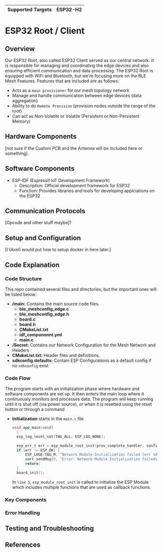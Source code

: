 | Supported Targets | ESP32-H2 | 
| ----------------- | -------- | 

ESP32 Root / Client
==================================

## Overview
Our ESP32 Root, also called ESP32 Client served as our central network. It is responsible for managing and coordinating the edge devices and also ensuring efficient communication and data processing. The ESP32 Root is equipped with WiFi and Bluetooth, but we're focusing more on the BLE Mesh Features. Features that are included are as follows:
- Acts as a `main provisioner` for our mesh topology network
- Manage and handle communication between edge devices (data aggregation)
- Ability to do `Remote Provision` (provision nodes outside the range of the root)
- Can act as Non-Volatile or Volatile (Persistent or Non-Persistent Memory)
      
## Hardware Components
[not sure if the Custom PCB and the Antenna will be included here or something].

## Software Components
- ESP-IDF (Espressif IoT Development Framework)
  - Description: Official development framework for ESP32
  - Function: Provides libraries and tools for developing applciations on the ESP32
  
## Communication Protocols
[Opcode and other stuff maybe]?
## Setup and Configuration
[I (Axel) would put how to setup docker in here later.]

## Code Explanation
### Code Structure
This repo contained several files and directories, but the important ones will be listed below:
- **/main:** Contains the main source code files.
  - **ble_meshconfig_edge.c**
  - **ble_meshconfig_edge.h**
  - **board.c**
  - **board.h**
  - **CMakeList.txt**
  - **idf_componennt.yml**
  - **main.c**
- **/Secret:** Contains our Network Configuration for the Mesh Network and Headers
- **CMakeList.txt:** Header files and definitions.
- **sdkconfig.defaults:** Contain ESP Configurations as a default config if no `sdkconfig` exist

### Code Flow
The program starts with an initialization phase where hardware and software components are set up. It then enters the main loop where it continuously monitors and processes data. The program will keep running until it is shut off (via power source), or when it is resetted using the reset button or through a command

- **Initialization** starts in the `main.c` file
  ```c
  void app_main(void)
    {
    esp_log_level_set(TAG_ALL, ESP_LOG_NONE);
    
    esp_err_t err = esp_module_root_init(prov_complete_handler, config_complete_handler, recv_message_handler, recv_response_handler, timeout_handler, broadcast_handler, connectivity_handler);
    if (err != ESP_OK) {
        ESP_LOGE(TAG_M, "Network Module Initialization failed (err %d)", err);
        uart_sendMsg(0, "Error: Network Module Initialization failed\n");
        return;
    }
    board_init();
  ```
  In `line 5`, `esp_module_root_init` is called to initialize the ESP Module which includes multiple functions that are used as callback functions.
### Key Components

### Error Handling

## Testing and Troubleshooting

## References
